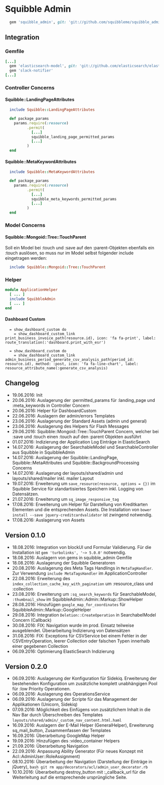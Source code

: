 # Squibble Admin

```ruby
  gem 'squibble_admin', git: 'git://github.com/squibbleme/squibble_admin.git'
```

## Integration

### Gemfile

```ruby
[...]
  gem 'elasticsearch-model', git: 'git://github.com/elasticsearch/elasticsearch-rails.git'
  gem 'slack-notifier'
[...]
```

### Controller Concerns

#### Squibble::LandingPageAttributes

```ruby
  include Squibble::LandingPageAttributes

  def package_params
    params.require(:resource)
          .permit(
            [...]
            squibble_landing_page_permitted_params
            [...]
          )
  end
```

#### Squibble::MetaKeywordAttributes

```ruby
  include Squibble::MetaKeywordAttributes

  def package_params
    params.require(:resource)
          .permit(
            [...]
            squibble_meta_keywords_permitted_params
            [...]
          )
  end
```

### Model Concerns

#### Squibble::Mongoid::Tree::TouchParent

  Soll ein Model bei :touch und :save auf den :parent-Objekten ebenfalls ein :touch auslösen, so muss nur im Model selbst folgender include eingetragen werden:

```ruby
  include Squibble::Mongoid::Tree::TouchParent
```

### Helper

```ruby
module ApplicationHelper
  [ ... ]
  include SquibbleAdmin
  [ ... ]
end
```

#### Dashboard Custom

```haml
  = show_dashboard_custom do
    = show_dashboard_custom_link print_business_invoice_path(resource.id), icon: 'fa fa-print', label: route_translation(:'dashboard.print_with_esr')

  = show_dashboard_custom do
    = show_dashboard_custom_link admin_business_period_generate_csv_analysis_path(period_id: resource.id), method: :post, icon: 'fa fa-line-chart', label: resource_attribute_name(:generate_csv_analysis)
```

## Changelog

* 19.06.2016: Init
* 20.06.2016: Auslagerung der :permitted_params für :landing_page und :meta_keywords in Controller Concern
* 20.06.2016: Helper für DashboardCustom
* 22.06.2016: Auslagern der admin/errors Templates
* 23.06.2016: Auslagerung der Standard Assets (admin und general)
* 23.06.2016: Auslagerung des Helpers für Flash Messages
* 29.06.2016: Squibble::Mongoid::Tree::TouchParent Concern, welcher bei :save und :touch einen :touch auf den :parent Objekten ausführt
* 01.07.2016: Indizierung der Application Log Einträge in ElasticSearch
* 14.07.2016: Auslagerung der SearchableModel und SearchableController aus Squibble in SquibbleAdmin
* 14.07.2016: Auslagerung der Squibble::LandingPage, Squibble::MetaAttributes und Squibble::BackgroundProcessing Concerns
* 14.07.2016: Auslagerung der layouts/shared/admin und layouts/shared/mailer inkl. mailer Layout
* 19.07.2016: Erweiterung um ```save_resource(resource, options = {})``` im Squibble Service für standartisiertes Speichern inkl. Logging von Datensätzen.
* 21.07.2016: Erweiterung um ```sq_image_responsive_tag```
* 17.08.2016: Erweiterung um Helper für Darstellung von Kreditkarten Elementen und die entsprechenden Assets. Die Installation von ```bower install --save jquery-creditcardvalidator``` ist zwingend notwendig.
* 17.08.2016: Auslagerung von Assets

## Version 0.1.0

* 18.08.2016: Integration von blockUI und Formular Validierung. Für die Installation ist ```gem 'turbolinks', '~> 5.0.0'``` notwendig.
* 18.08.2016: Auslagern von gems in squibble_admin Gemfile
* 18.08.2016: Auslagerung der Squibble Generatoren
* 20.08.2016: Auslagerung des Meta Tags Handlings in ```MetaTagHandler```. Zur Verwendung ```include MetaTagsHandler``` im ApplicationController
* 22.08.2016: Erweiterung des ```index_collection_cache_key_with_pagination``` um :resource_class und :collection
* 23.08.2016: Erweiterung um ```:sq_search_keywords``` für SearchableModel, ```:thumbnail_show``` im SquibbleAdmin::Admin::Markup::ShowHelper
* 28.08.2016: Hinzufügen ```google_map_for_coordinates``` für SquibbleAdmin::Markup::GoogleHelper
* 29.08.2016: Integration ```Deletion::CreateOperation``` in SearchabelModel Concern (Callback)
* 30.08.2016: FIX: Navigation wurde im prod. Einsatz teilweise ausgeblendet. Überarbeitung Indizierung von Datensätzen
* 31.08.2016: FIX: Exceptions für CSVService bei einem Fehler in der CSVEntryOperation, leerer Collection oder falschen Typen innerhalb einer gegebenen Collection
* 06.09.2016: Optimierung ElasticSearch Indizierung

## Version 0.2.0

* 06.09.2016: Auslagerung der Konfiguration für Sidekiq. Erweiterung der bestehenden Konfiguration um zusätzliche komplett unabhängigen Pool für :low Priority Operationen.
* 06.09.2016: Auslagerung des OperationsService
* 06.09.2016: Auslagerung der Scripte für das Management der Applikationen (Unicorn, Sidekiq)
* 07.09.2016: Möglichkeit des Einfügens von zusätzlichem Inhalt in die Nav Bar durch Überschreiben des Templates ```layouts/shared/admin/_custom_nav_content.html.haml```
* 16.09.2016: Auslagern der E-Mail Helper (GeneralHelper), Erweiterung sq_mail_button, Zusammenfassen der Templates
* 16.09.2016: Überarbeitung GoogleMap Helper
* 19.09.2016: Hinzufügen des :video_container Helpers
* 21.09.2016: Überarbeitung Navigation
* 22.09.2016: Anpassung Ability Generator (Für neues Konzept mit Acl::AdminUser::RoleAssignment)
* 08.10.2016: Überarbeitung der Navigation (Darstellung der Einträge in jQuery), ```bash git rm app/decorators/acl/admin_user_decorator.rb```
* 10.10.2016: Überarbeitung destroy_button mit :_callback_url für die Weiterleitung auf die entsprechende ursprüngliche Seite.
